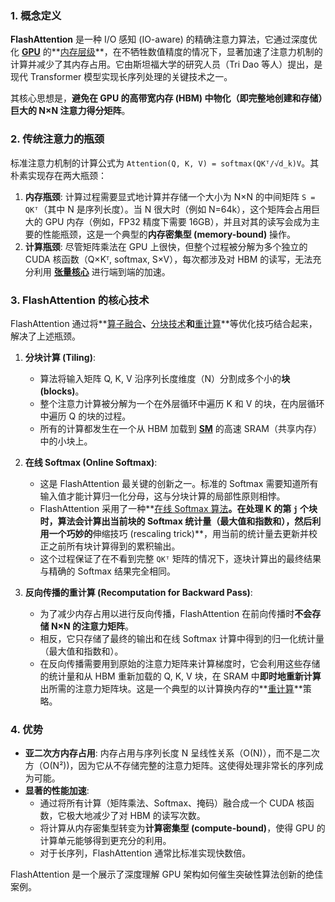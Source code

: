 ### 1. 概念定义

**FlashAttention** 是一种 I/O 感知 (IO-aware) 的精确注意力算法，它通过深度优化 **[GPU](./Lecture5-GPU-Architecture.md)** 的**[内存层级](./Lecture5-GPU-Memory-Hierarchy.md)**，在不牺牲数值精度的情况下，显著加速了注意力机制的计算并减少了其内存占用。它由斯坦福大学的研究人员（Tri Dao 等人）提出，是现代 Transformer 模型实现长序列处理的关键技术之一。

其核心思想是，**避免在 GPU 的高带宽内存 (HBM) 中物化（即完整地创建和存储）巨大的 N×N 注意力得分矩阵**。

### 2. 传统注意力的瓶颈

标准注意力机制的计算公式为 `Attention(Q, K, V) = softmax(QKᵀ/√d_k)V`。其朴素实现存在两大瓶颈：

1.  **内存瓶颈**: 计算过程需要显式地计算并存储一个大小为 N×N 的中间矩阵 `S = QKᵀ`（其中 N 是序列长度）。当 N 很大时（例如 N=64k），这个矩阵会占用巨大的 GPU 内存（例如，FP32 精度下需要 16GB），并且对其的读写会成为主要的性能瓶颈，这是一个典型的**内存密集型 (memory-bound)** 操作。
2.  **计算瓶颈**: 尽管矩阵乘法在 GPU 上很快，但整个过程被分解为多个独立的 CUDA 核函数（Q×Kᵀ, softmax, S×V），每次都涉及对 HBM 的读写，无法充分利用 **[张量核心](./Lecture5-Tensor-Cores.md)** 进行端到端的加速。

### 3. FlashAttention 的核心技术

FlashAttention 通过将**[算子融合](./Lecture5-Operator-Fusion.md)**、**[分块技术](./Lecture5-Tiling.md)**和**[重计算](./Lecture5-Recomputation.md)**等优化技巧结合起来，解决了上述瓶颈。

1.  **分块计算 (Tiling)**:
    - 算法将输入矩阵 Q, K, V 沿序列长度维度（N）分割成多个小的**块 (blocks)**。
    - 整个注意力计算被分解为一个在外层循环中遍历 K 和 V 的块，在内层循环中遍历 Q 的块的过程。
    - 所有的计算都发生在一个从 HBM 加载到 **[SM](./Lecture5-Streaming-Multiprocessor.md)** 的高速 SRAM（共享内存）中的小块上。

2.  **在线 Softmax (Online Softmax)**:
    - 这是 FlashAttention 最关键的创新之一。标准的 Softmax 需要知道所有输入值才能计算归一化分母，这与分块计算的局部性原则相悖。
    - FlashAttention 采用了一种**[在线 Softmax 算法](./Lecture5-Online-Softmax-Algorithm.md)**。在处理 K 的第 `j` 个块时，算法会计算出当前块的 Softmax 统计量（最大值和指数和），然后利用一个巧妙的**伸缩技巧 (rescaling trick)**，用当前的统计量去更新并校正之前所有块计算得到的累积输出。
    - 这个过程保证了在不看到完整 `QKᵀ` 矩阵的情况下，逐块计算出的最终结果与精确的 Softmax 结果完全相同。

3.  **反向传播的重计算 (Recomputation for Backward Pass)**:
    - 为了减少内存占用以进行反向传播，FlashAttention 在前向传播时**不会存储 N×N 的注意力矩阵**。
    - 相反，它只存储了最终的输出和在线 Softmax 计算中得到的归一化统计量（最大值和指数和）。
    - 在反向传播需要用到原始的注意力矩阵来计算梯度时，它会利用这些存储的统计量和从 HBM 重新加载的 Q, K, V 块，在 SRAM 中**即时地重新计算**出所需的注意力矩阵块。这是一个典型的以计算换内存的**[重计算](./Lecture5-Recomputation.md)**策略。

### 4. 优势

- **亚二次方内存占用**: 内存占用与序列长度 N 呈线性关系（O(N)），而不是二次方（O(N²))，因为它从不存储完整的注意力矩阵。这使得处理非常长的序列成为可能。
- **显著的性能加速**:
    - 通过将所有计算（矩阵乘法、Softmax、掩码）融合成一个 CUDA 核函数，它极大地减少了对 HBM 的读写次数。
    - 将计算从内存密集型转变为**计算密集型 (compute-bound)**，使得 GPU 的计算单元能够得到更充分的利用。
    - 对于长序列，FlashAttention 通常比标准实现快数倍。

FlashAttention 是一个展示了深度理解 GPU 架构如何催生突破性算法创新的绝佳案例。